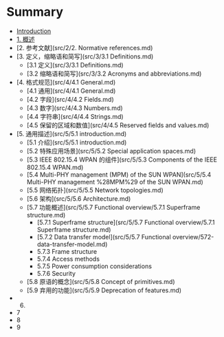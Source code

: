 # Summary

* [Introduction](README.md)
* [1. 概述](src/1/1.Overview.md)
* [2. 参考文献](src/2/2. Normative references.md)
* [3. 定义，缩略语和简写](src/3/3.1 Definitions.md)
  * [3.1 定义](src/3/3.1 Definitions.md)
  * [3.2 缩略语和简写](src/3/3.2 Acronyms and abbreviations.md)
* [4. 格式规范](src/4/4.1 General.md)
  * [4.1 通用](src/4/4.1 General.md)
  * [4.2 字段](src/4/4.2 Fields.md)
  * [4.3 数字](src/4/4.3 Numbers.md)
  * [4.4 字符串](src/4/4.4 Strings.md)
  * [4.5 保留的区域和数值](src/4/4.5 Reserved fields and values.md)
* [5. 通用描述](src/5/5.1 introduction.md)
  * [5.1 介绍](src/5/5.1 introduction.md)
  * [5.2 特殊应用场景](src/5/5.2 Special application spaces.md)
  * [5.3 IEEE 802.15.4 WPAN 的组件](src/5/5.3 Components of the IEEE 802.15.4 WPAN.md)
  * [5.4 Multi-PHY management \(MPM\) of the SUN WPAN](src/5/5.4 Multi-PHY management %28MPM%29 of the SUN WPAN.md)
  * [5.5 网络拓扑](src/5/5.5 Network topologies.md)
  * [5.6 架构](src/5/5.6 Architecture.md)
  * [5.7 功能概述](src/5/5.7 Functional overview/5.7.1 Superframe structure.md)
    * [5.7.1 Superframe structure](src/5/5.7 Functional overview/5.7.1 Superframe structure.md)
    * [5.7.2 Data transfer model](src/5/5.7 Functional overview/572-data-transfer-model.md)
    * 5.7.3 Frame structure
    * 5.7.4 Access methods
    * 5.7.5  Power consumption considerations
    * 5.7.6  Security
  * [5.8 原语的概念](src/5/5.8 Concept of primitives.md)
  * [5.9 弃用的功能](src/5/5.9 Deprecation of features.md)
* 6.
* 7
* 8
* 9

